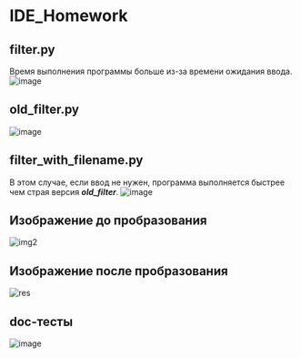 # IDE_Homework

## filter.py ##
Время выполнения программы больше из-за времени ожидания ввода.
![image](https://user-images.githubusercontent.com/84718699/143615596-202d6e55-2384-4d72-808d-a3937e75aee6.png)

## old_filter.py ##
![image](https://user-images.githubusercontent.com/84718699/143615682-da6f64f7-f584-41e5-b4e7-b416a3aa95dc.png)
 
## filter_with_filename.py ##
В этом случае, если ввод не нужен, программа выполняется быстрее чем страя версия ***old_filter***.
![image](https://user-images.githubusercontent.com/84718699/143616075-64688a3e-0b24-4c07-a876-92447f244b1e.png)

## Изображение до пробразования ##
![img2](https://user-images.githubusercontent.com/84718699/143616181-e997e677-6843-4f82-b946-d18c2b34d2c9.jpg)

## Изображение после пробразования ##
![res](https://user-images.githubusercontent.com/84718699/143616332-3a66c7dd-b03a-412e-8daa-45677678c948.jpg)

## doc-тесты ##
![image](https://user-images.githubusercontent.com/84718699/143623025-0d57d8a7-ee15-4c52-87f7-9b915329305b.png)

